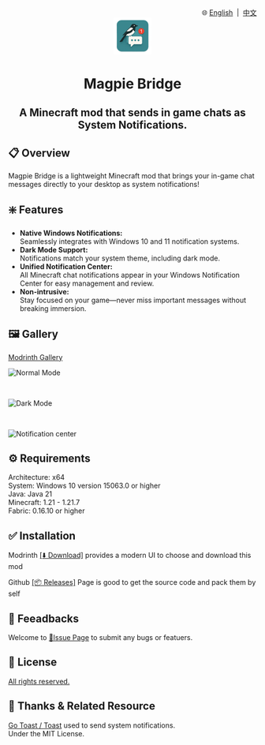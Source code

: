 <div align="right">
🌐
<a href="https://github.com/wen-wen520/Minecraft.Mod-MagpieBridge">English</a>
&nbsp;|&nbsp;
<a href="https://github.com/wen-wen520/Minecraft.Mod-MagpieBridge/blob/master/README.zh.md">中文</a>
</div>

<div align="center">

<img src="assets/icon/transparent.png" alt="icon for this repo" style="width: 15%;">

<h1>Magpie Bridge</h1>
<h2>A Minecraft mod that sends in game chats as System Notifications.</h2>

</div>


## 📋 Overview

Magpie Bridge is a lightweight Minecraft mod that brings your in-game chat messages directly to your desktop as system notifications!


## ❇️ Features

- **Native Windows Notifications:**  
  Seamlessly integrates with Windows 10 and 11 notification systems.
- **Dark Mode Support:**  
  Notifications match your system theme, including dark mode.
- **Unified Notification Center:**  
  All Minecraft chat notifications appear in your Windows Notification Center for easy management and review.
- **Non-intrusive:**  
  Stay focused on your game—never miss important messages without breaking immersion.


## 🖼️ Gallery

[Modrinth Gallery](https://modrinth.com/mod/magpiebridge/gallery)

![Normal Mode]()

<br>

![Dark Mode]()

<br>

![Notification center]()


## ⚙️ Requirements

Architecture: x64\
System: Windows 10 version 15063.0 or higher\
Java: Java 21\
Minecraft: 1.21 - 1.21.7\
Fabric: 0.16.10 or higher

## ✅ Installation

Modrinth [[⬇️ Download]](https://modrinth.com/mod/magpiebridge/versions) provides a modern UI to choose and download this mod

Github [[📦 Releases]](https://github.com/wen-wen520/Minecraft.Mod-MagpieBridge/releases) Page is good to get the source code and pack them by self

## 📃 Feeadbacks

Welcome to [📑Issue Page](https://github.com/wen-wen520/Minecraft.Mod-MagpieBridge/issues/new/choose) to submit any bugs or featuers.

## 📜 License

[All rights reserved.](LICENSE.md)

## 🎉 Thanks & Related Resource

[Go Toast / Toast](https://github.com/go-toast/toast) used to send system notifications.\
Under the MIT License.
